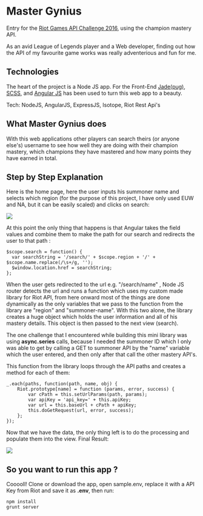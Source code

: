 # Master Gynius

Entry for the [Riot Games API Challenge 2016](https://developer.riotgames.com/), using the champion mastery API.

As an avid League of Legends player and a Web developer, finding out how the API of my favourite game works was really adventerious and fun for me.

## Technologies

The heart of the project is a Node JS app.  For the Front-End [Jade(pug)](http://jade-lang.com/), [SCSS](http://sass-lang.com/), and [Angular JS](https://angularjs.org/) has been used to turn this web app to a beauty.

Tech: NodeJS, AngularJS, ExpressJS, Isotope, Riot Rest Api's

## What Master Gynius does

With this web applications other players can search theirs (or anyone else's) username
to see how well they are doing with their champion mastery, which champions they have
mastered and how many points they have earned in total.

## Step by Step Explanation

Here is the home page, here the user inputs his summoner name and selects which region (for the purpose of this project, I have only used EUW and NA, but it can be easily scaled) and clicks on search:

<img src="home.png" />

At this point the only thing that happens is that Angular takes the field values and combine them to make the path for our search and redirects the user to that path :
  
    $scope.search = function() {
      var searchString = '/search/' + $scope.region + '/' + $scope.name.replace(/\s+/g, '');
      $window.location.href = searchString;
    };
    
When the user gets redirected to the url e.g. "/search/name" , Node JS router detects the url and runs a function which uses my custom made library for Riot API, from here onward most of the things are done dynamically as the only variables that we pass to the function from the library are "region" and "summoner-name". With this two alone, the library creates a huge object which holds the user information and all of his mastery details. This object is then passed to the next view (search).

The one challenge that I encountered while building this mini library was using **async.series** calls, because I needed the summoner ID which I only was able to get by calling a GET to summoner API by the "name" variable which the user entered, and then only after that call the other mastery API's.

This function from the library loops through the API paths and creates a method for each of them:

    _.each(paths, function(path, name, obj) {
      	Riot.prototype[name] = function (params, error, success) {
          	var cPath = this.setUrlParams(path, params);
    		var apiKey = 'api_key=' + this.apiKey;
    		var url = this.baseUrl + cPath + apiKey;
    		this.doGetRequest(url, error, success);
     	};
    });
    
Now that we have the data, the only thing left is to do the processing and populate them into the view.
Final Result:

<img src="search.png" />


## So you want to run this app ?

Cooooll! Clone or download the app, open sample.env, replace it with a API Key from Riot and save it as **.env**, then run:

    npm install
    grunt server
